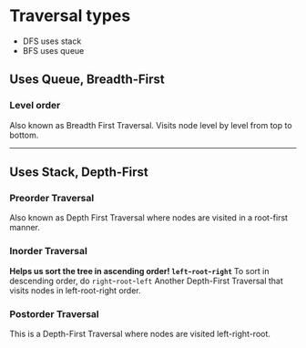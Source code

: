 # Traversal types

- DFS uses stack
- BFS uses queue

## Uses Queue, Breadth-First

### Level order

Also known as Breadth First Traversal. Visits node level by level from top to bottom.

---

## Uses Stack, Depth-First

### Preorder Traversal

Also known as Depth First Traversal where nodes are visited in a root-first manner.

### Inorder Traversal

<b>Helps us sort the tree in ascending order! `left`-`root`-`right` </b>
To sort in descending order, do `right`-`root`-`left`
Another Depth-First Traversal that visits nodes in left-root-right order.

### Postorder Traversal

This is a Depth-First Traversal where nodes are visited left-right-root.
